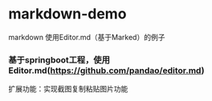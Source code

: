 # markdown-demo
markdown 使用Editor.md（基于Marked）的例子

### 基于springboot工程，使用Editor.md(https://github.com/pandao/editor.md) 
扩展功能：实现截图复制粘贴图片功能
